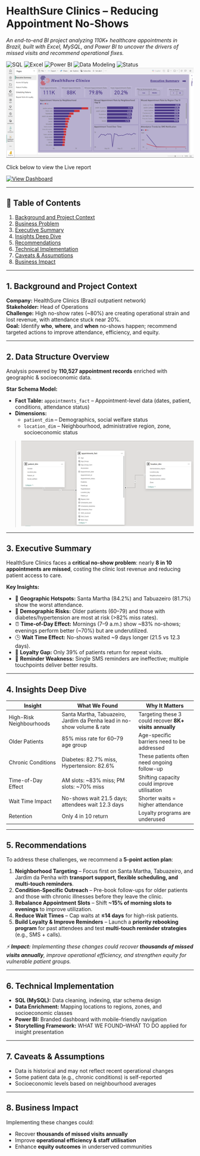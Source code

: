 # HealthSure Clinics – Reducing Appointment No-Shows

*An end-to-end BI project analyzing 110K+ healthcare appointments in Brazil, built with Excel, MySQL, and Power BI to uncover the drivers of missed visits and recommend operational fixes.*

![SQL](https://img.shields.io/badge/SQL-MySQL-blue?logo=mysql&logoColor=white)  ![Excel](https://img.shields.io/badge/Excel-Data%20Preparation-217346?logo=microsoft-excel&logoColor=white)  ![Power BI](https://img.shields.io/badge/BI-PowerBI-F2C811?logo=powerbi&logoColor=black)  ![Data Modeling](https://img.shields.io/badge/Model-Star%20Schema-orange)  ![Status](https://img.shields.io/badge/Project-Completed-brightgreen)
![HealthSure Appointments Dashboard](Project%20Files/HealthSure%20Appointments%20Dashboard%20PNG.png)

Click below to view the Live report

[![View Dashboard](https://img.shields.io/badge/Power%20BI-View%20Report-F2C811?logo=powerbi&logoColor=black)](https://app.powerbi.com/view?r=eyJrIjoiNWU5OGFhMDUtYmYyOS00ZDA3LWFkMDUtYzU0ZDllMDQ0Zjk1IiwidCI6IjNjMzJjMjljLTg1YmEtNDVlZi05YTA2LTkyZmNkNjEwYThkMiJ9)


---

## 📌 Table of Contents
1. [Background and Project Context](#1-background-and-project-context)
2. [Business Problem](#2-data-structure-overview)
3. [Executive Summary](#3-executive-summary)
4. [Insights Deep Dive](#4-insights-deep-dive)
5. [Recommendations](#5-recommendations)
6. [Technical Implementation](#6-technical-implementation)
7. [Caveats & Assumptions](#7-caveats--assumptions)
8. [Business Impact](#8-business-impact)

---

## 1. Background and Project Context
**Company:** HealthSure Clinics (Brazil outpatient network)  
**Stakeholder:** Head of Operations  
**Challenge:** High no-show rates (~80%) are creating operational strain and lost revenue, with attendance stuck near 20%.  
**Goal:** Identify **who**, **where**, and **when** no-shows happen; recommend targeted actions to improve attendance, efficiency, and equity.  

---

## 2. Data Structure Overview
Analysis powered by **110,527 appointment records** enriched with geographic & socioeconomic data.  

**Star Schema Model:**  
- **Fact Table:** `appointments_fact` – Appointment-level data (dates, patient, conditions, attendance status)  
- **Dimensions:**  
  - `patient_dim` – Demographics, social welfare status  
  - `location_dim` – Neighbourhood, administrative region, zone, socioeconomic status  

> ![HealthSure Appointments ERD](Project%20Files/ERD_HealthSure_Appointments_Dashboard_PNG.png)

---

## 3. Executive Summary  

HealthSure Clinics faces a **critical no-show problem**: nearly **8 in 10 appointments are missed**, costing the clinic lost revenue and reducing patient access to care.  

**Key Insights:**  
- 📍 **Geographic Hotspots:** Santa Martha (84.2%) and Tabuazeiro (81.7%) show the worst attendance.  
- 👥 **Demographic Risks:** Older patients (60–79) and those with diabetes/hypertension are most at risk (>82% miss rates).  
- ⏰ **Time-of-Day Effect:** Mornings (7–9 a.m.) show ~83% no-shows; evenings perform better (~70%) but are underutilized.  
- 🕒 **Wait Time Effect:** No-shows waited ~9 days longer (21.5 vs 12.3 days).  
- 🔄 **Loyalty Gap:** Only 39% of patients return for repeat visits.  
- 📲 **Reminder Weakness:** Single SMS reminders are ineffective; multiple touchpoints deliver better results.  

---

## 4. Insights Deep Dive

| Insight | What We Found | Why It Matters |
| --- | --- | --- |
| High-Risk Neighbourhoods | Santa Martha, Tabuazeiro, Jardim da Penha lead in no-show volume & rate | Targeting these 3 could recover **8K+ visits annually** |
| Older Patients | 85% miss rate for 60–79 age group | Age-specific barriers need to be addressed |
| Chronic Conditions | Diabetes: 82.7% miss, Hypertension: 82.6% | These patients often need ongoing follow-up |
| Time-of-Day Effect | AM slots: ~83% miss; PM slots: ~70% miss | Shifting capacity could improve utilisation |
| Wait Time Impact | No-shows wait 21.5 days; attendees wait 12.3 days | Shorter waits = higher attendance |
| Retention | Only 4 in 10 return | Loyalty programs are underused |

---

## 5. Recommendations  

To address these challenges, we recommend a **5-point action plan**:  

1. **Neighborhood Targeting** – Focus first on Santa Martha, Tabuazeiro, and Jardim da Penha with **transport support, flexible scheduling, and multi-touch reminders**.  
2. **Condition-Specific Outreach** – Pre-book follow-ups for older patients and those with chronic illnesses before they leave the clinic.  
3. **Rebalance Appointment Slots** – Shift **~15% of morning slots to evenings** to improve utilization.  
4. **Reduce Wait Times** – Cap waits at **≤14 days** for high-risk patients.  
5. **Build Loyalty & Improve Reminders** – Launch a **priority rebooking program** for past attendees and test **multi-touch reminder strategies** (e.g., SMS + calls).  

*⚡ **Impact:** Implementing these changes could recover **thousands of missed visits annually**, improve operational efficiency, and strengthen equity for vulnerable patient groups.*

---

## 6. Technical Implementation
- **SQL (MySQL):** Data cleaning, indexing, star schema design
- **Data Enrichment:** Mapping locations to regions, zones, and socioeconomic classes
- **Power BI:** Branded dashboard with mobile-friendly navigation
- **Storytelling Framework:** WHAT WE FOUND–WHAT TO DO applied for insight presentation

---

## 7. Caveats & Assumptions
- Data is historical and may not reflect recent operational changes
- Some patient data (e.g., chronic conditions) is self-reported
- Socioeconomic levels based on neighbourhood averages

---

## 8. Business Impact
Implementing these changes could:  
- Recover **thousands of missed visits annually**  
- Improve **operational efficiency & staff utilisation**  
- Enhance **equity outcomes** in underserved communities  
